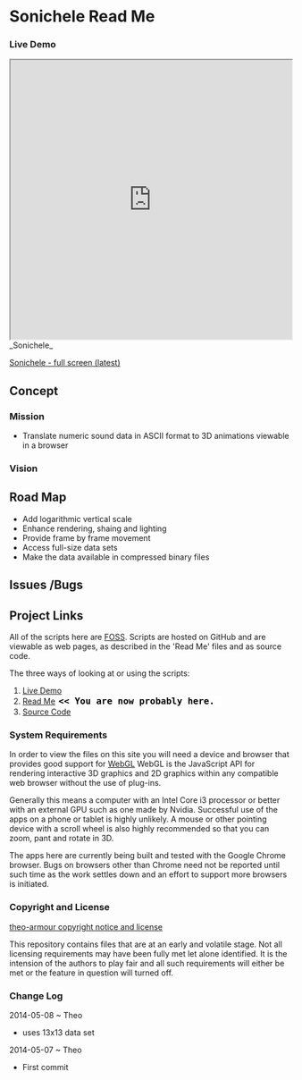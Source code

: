 Sonichele Read Me
===

### Live Demo

<iframe src="http://theo-armour.github.io/cookbook/sonichele/latest/index.html" width=100% height=500px class='overview' >
There is an `iframe` here. It is not visible when viewed on github.com. To view, please go to theo-armour.github.io. See 'Project Links' just below.
</iframe>
_Sonichele_

[Sonichele - full screen (latest)]( http://theo-armour.github.io/cookbook/sonichele/latest/index.html ) 

## Concept

### Mission 
<!-- a statement of a rationale, applicable now as well as in the future -->

* Translate numeric sound data in ASCII format to 3D animations viewable in a browser
  
### Vision 
<!--  a descriptive picture of a desired future state -->

<!--
## Features
-->


## Road Map

* Add logarithmic vertical scale
* Enhance rendering, shaing and lighting
* Provide frame by frame movement
* Access full-size data sets
* Make the data available in compressed binary files

## Issues /Bugs



## Project Links

All of the scripts here are [FOSS]( https://en.wikipedia.org/wiki/Free_and_open-source_software ).
Scripts are hosted on GitHub and are viewable as web pages, as described in the 'Read Me' files and as source code.

The three ways of looking at or using the scripts:

1. [Live Demo]( http://theo-armour.github.io/cookbook/sonichele/latest/index.html )  
2. [Read Me]( http://theo-armour.github.io/cookbook/sonichele/ "view the files as apps." ) <input value="<< You are now probably here." size=28 style="font:bold 12pt monospace;border-width:0;" >   
3. [Source Code]( https://github.com/theo-armour/cookbook/tree/gh-pages/sonichele/ "View the files as source code." ) <scan style=display:none ><< You are now probably here.</scan>  

### System Requirements

In order to view the files on this site you will need a device and browser that provides good support for [WebGL](http://get.webgl.org/)
WebGL is the JavaScript API for rendering interactive 3D graphics and 2D graphics within any compatible web browser without the use of plug-ins. 

Generally this means a computer with an Intel Core i3 processor or better with an external GPU such as one made by Nvidia. 
Successful use of the apps on a phone or tablet is highly unlikely. 
A mouse or other pointing device with a scroll wheel is also highly recommended so that you can zoom, pant and rotate in 3D.
 
The apps here are currently being built and tested with the Google Chrome browser. 
Bugs on browsers other than Chrome need not be reported until such time as the work settles down and an effort to support more browsers is initiated.



### Copyright and License

[theo-armour copyright notice and license]( https://github.com/theo-armour/theo-armour.github.io/blob/master/copyright-notice-and-license.md )

This repository contains files that are at an early and volatile stage. Not all licensing requirements may have been fully met let alone identified. It is the intension of the authors to play fair and all such requirements will either be met or the feature in question will turned off.

### Change Log

2014-05-08 ~ Theo

* uses 13x13 data  set

2014-05-07 ~ Theo

* First commit



